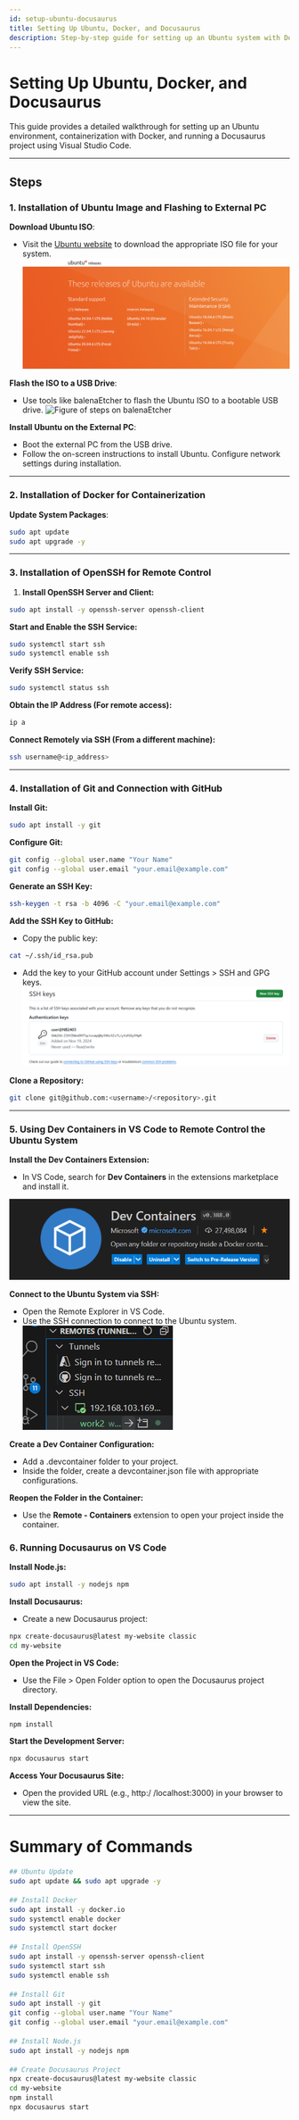```yaml
---
id: setup-ubuntu-docusaurus
title: Setting Up Ubuntu, Docker, and Docusaurus
description: Step-by-step guide for setting up an Ubuntu system with Docker, SSH, Git, and running Docusaurus on VS Code.
---
```


# Setting Up Ubuntu, Docker, and Docusaurus

This guide provides a detailed walkthrough for setting up an Ubuntu environment, containerization with Docker, and running a Docusaurus project using Visual Studio Code.

---

## Steps

### 1. Installation of Ubuntu Image and Flashing to External PC

**Download Ubuntu ISO**:
   - Visit the [Ubuntu website](https://ubuntu.com/download) to download the appropriate ISO file for your system.![Ubuntu](./Image/ubuntu_screenshot.png)

**Flash the ISO to a USB Drive**:
   - Use tools like balenaEtcher to flash the Ubuntu ISO to a bootable USB drive. ![Figure of steps on balenaEtcher](https://th.bing.com/th/id/OIP.HMi2OkniQhbRYLkWY-puJAHaEc?rs=1&pid=ImgDetMain)

**Install Ubuntu on the External PC**:
   - Boot the external PC from the USB drive.
   - Follow the on-screen instructions to install Ubuntu. Configure network settings during installation.

---

### 2. Installation of Docker for Containerization
**Update System Packages**:
   ```bash
   sudo apt update
   sudo apt upgrade -y
```
---
### 3. Installation of OpenSSH for Remote Control

1. **Install OpenSSH Server and Client:**

```bash
sudo apt install -y openssh-server openssh-client
```
**Start and Enable the SSH Service:**

```bash
sudo systemctl start ssh
sudo systemctl enable ssh
```
**Verify SSH Service:**

```bash
sudo systemctl status ssh
```

**Obtain the IP Address (For remote access):**

```bash
ip a
```
**Connect Remotely via SSH (From a different machine):**

```bash
ssh username@<ip_address>
```

---
### 4. Installation of Git and Connection with GitHub

**Install Git:**

```bash
sudo apt install -y git
```
**Configure Git:**

```bash
git config --global user.name "Your Name"
git config --global user.email "your.email@example.com"
```
**Generate an SSH Key:**

```bash
ssh-keygen -t rsa -b 4096 -C "your.email@example.com"
```
**Add the SSH Key to GitHub:**
- Copy the public key:
```bash
cat ~/.ssh/id_rsa.pub
```

- Add the key to your GitHub account under Settings > SSH and GPG keys. ![SSH Key](./Image/SSH_Key.png)   

**Clone a Repository:**
```bash
git clone git@github.com:<username>/<repository>.git
```
---
### 5. Using Dev Containers in VS Code to Remote Control the Ubuntu System

**Install the Dev Containers Extension:**

- In VS Code, search for **Dev Containers** in the extensions marketplace and install it.

![Dev Container](./Image/DEV_Container.png)

**Connect to the Ubuntu System via SSH:**
- Open the Remote Explorer in VS Code.
- Use the SSH connection to connect to the Ubuntu system.
![Dev Container](./Image/remote.png)

**Create a Dev Container Configuration:**
- Add a .devcontainer folder to your project.
- Inside the folder, create a devcontainer.json file with appropriate configurations.

**Reopen the Folder in the Container:**
- Use the **Remote - Containers** extension to open your project inside the container.

### 6. Running Docusaurus on VS Code

**Install Node.js:**

```bash
sudo apt install -y nodejs npm
```
**Install Docusaurus:**
- Create a new Docusaurus project:
```bash
npx create-docusaurus@latest my-website classic
cd my-website
```
**Open the Project in VS Code:**
- Use the File > Open Folder option to open the Docusaurus project directory.

**Install Dependencies:**

```bash
npm install
```
**Start the Development Server:**

```bash
npx docusaurus start
```
**Access Your Docusaurus Site:**
- Open the provided URL (e.g., http:/ /localhost:3000) in your browser to view the site.
---

# Summary of Commands
```bash
## Ubuntu Update
sudo apt update && sudo apt upgrade -y

## Install Docker
sudo apt install -y docker.io
sudo systemctl enable docker
sudo systemctl start docker

## Install OpenSSH
sudo apt install -y openssh-server openssh-client
sudo systemctl start ssh
sudo systemctl enable ssh

## Install Git
sudo apt install -y git
git config --global user.name "Your Name"
git config --global user.email "your.email@example.com"

## Install Node.js
sudo apt install -y nodejs npm

## Create Docusaurus Project
npx create-docusaurus@latest my-website classic
cd my-website
npm install
npx docusaurus start
```